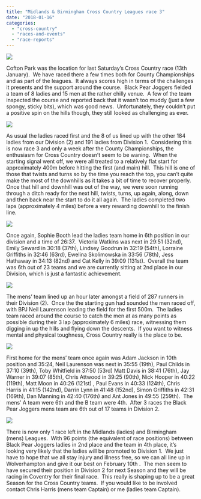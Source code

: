 ```yaml
---
title: "Midlands & Birmingham Cross Country Leagues race 3"
date: "2018-01-16"
categories: 
  - "cross-country"
  - "races-and-events"
  - "race-reports"
---
```


![](https://bpj.org.uk/wp-content/uploads/2018/01/Cofton-park-ladies-795x596.jpg)

Cofton Park was the location for last Saturday’s Cross Country race (13th January).  We have raced there a few times both for County Championships and as part of the leagues.  It always scores high in terms of the challenges it presents and the support around the course.  Black Pear Joggers fielded a team of 8 ladies and 15 men at the rather chilly venue.  A few of the team inspected the course and reported back that it wasn’t too muddy (just a few spongy, sticky bits), which was good news.  Unfortunately, they couldn’t put a positive spin on the hills though, they still looked as challenging as ever.

![](https://bpj.org.uk/wp-content/uploads/2018/01/Cofton-sophie-600x800.jpg)

As usual the ladies raced first and the 8 of us lined up with the other 184 ladies from our Division (2) and 191 ladies from Division 1.  Considering this is now race 3 and only a week after the County Championships, the enthusiasm for Cross Country doesn’t seem to be waning.  When the starting signal went off, we were all treated to a relatively flat start for approximately 400m before hitting the first (and main) hill.  This hill is one of those that twists and turns so by the time you reach the top, you can’t quite make the most of the downhills as it takes a bit of time to recover properly.  Once that hill and downhill was out of the way, we were soon running through a ditch ready for the next hill, twists, turns, up again, along, down and then back near the start to do it all again.  The ladies completed two laps (approximately 4 miles) before a very rewarding downhill to the finish line.

![](https://bpj.org.uk/wp-content/uploads/2018/01/cofton-lindsey-600x800.jpg)

Once again, Sophie Booth lead the ladies team home in 6th position in our division and a time of 26:37.  Victoria Watkins was next in 29:51 (32nd), Emily Seward in 30:18 (37th), Lindsey Goodrun in 32:19 (54th), Lorraine Griffiths in 32:46 (63rd), Ewelina Skolimowska in 33:56 (78th), Jess Hathaway in 34:13 (82nd) and Cat Kelly in 39:09 (131st).  Overall the team was 6th out of 23 teams and we are currently sitting at 2nd place in our Division, which is just a fantastic achievement.

![](https://bpj.org.uk/wp-content/uploads/2018/01/cofton-mens-600x800.jpg)

The mens’ team lined up an hour later amongst a field of 287 runners in their Division (2).  Once the the starting gun had sounded the men raced off, with BPJ Neil Laurenson leading the field for the first 500m.  The ladies team raced around the course to catch the men at as many points as possible during their 3 lap (approximately 6 miles) race, witnessing them digging in up the hills and flying down the descents.  If you want to witness mental and physical toughness, Cross Country really is the place to be.

![](https://bpj.org.uk/wp-content/uploads/2018/01/cofton-matt-600x800.jpg)

First home for the mens’ team once again was Adam Jackson in 10th position and 35:24, Neil Laurenson was next in 35:55 (19th), Paul Childs in 37:10 (39th), Toby Whitfield in 37:50 (53rd) Matt Davis in 38:41 (76th), Jay Warner in 39:07 (85th), Chris Attwood in 39:25 (90th), Nick Hooper in 40:22 (119th), Matt Moon in 40:26 (121st) , Paul Evans in 40:33 (124th), Chris Harris in 41:15 (142nd), Darrin Lynn in 41:48 (152nd), Simon Griffiths in 42:31 (169th), Dan Manning in 42:40 (176th) and Ant Jones in 49:55 (259th).  The mens’ A team were 6th and the B team were 4th.  After 3 races the Black Pear Joggers mens team are 6th out of 17 teams in Division 2.

![](https://bpj.org.uk/wp-content/uploads/2018/01/cofton-paul-600x800.jpg)

There is now only 1 race left in the Midlands (ladies) and Birmingham (mens) Leagues.  With 96 points (the equivalent of race positions) between Black Pear Joggers ladies in 2nd place and the team in 4th place, it’s looking very likely that the ladies will be promoted to Division 1.  We just have to hope that we all stay injury and illness free, so we can all line up in Wolverhampton and give it our best on February 10th .  The men seem to have secured their position in Division 2 for next Season and they will be racing in Coventry for their final race.  This really is shaping up to be a great Season for the Cross Country teams.  If you would like to be involved contact Chris Harris (mens team Captain) or me (ladies team Captain).
